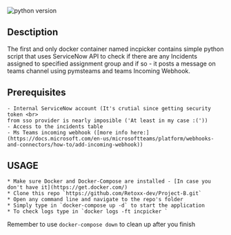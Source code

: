 ![python version](https://img.shields.io/badge/Python-3.9-informational)

## Desctiption

The first and only docker container named incpicker contains simple python script that uses ServiceNow API to check if there are any Incidents assigned to specified assignment group and if so - it posts a message on teams channel using pymsteams and teams Incoming Webhook.

## Prerequisites

    - Internal ServiceNow account (It's crutial since getting security token <br>
    from sso provider is nearly imposible ('At least in my case :('))
    - Access to the incidents table
    - Ms Teams incoming webhook ([more info here:](https://docs.microsoft.com/en-us/microsoftteams/platform/webhooks-and-connectors/how-to/add-incoming-webhook))

    
## USAGE
    * Make sure Docker and Docker-Compose are installed - [In case you don't have it](https://get.docker.com/)
    * Clone this repo `https://github.com/Retoxx-dev/Project-B.git`
    * Open any command line and navigate to the repo's folder
    * Simply type in `docker-compose up -d` to start the application
    * To check logs type in `docker logs -ft incpicker `
    
Remember to use `docker-compose down` to clean up after you finish